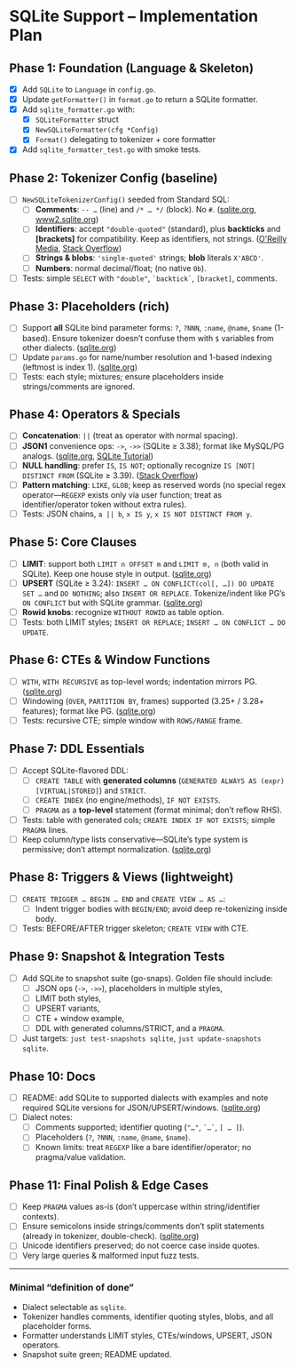 # SQLite Support – Implementation Plan

## Phase 1: Foundation (Language & Skeleton)

- [x] Add `SQLite` to `Language` in `config.go`.
- [x] Update `getFormatter()` in `format.go` to return a SQLite formatter.
- [x] Add `sqlite_formatter.go` with:
  - [x] `SQLiteFormatter` struct
  - [x] `NewSQLiteFormatter(cfg *Config)`
  - [x] `Format()` delegating to tokenizer + core formatter

- [x] Add `sqlite_formatter_test.go` with smoke tests.

## Phase 2: Tokenizer Config (baseline)

- [ ] `NewSQLiteTokenizerConfig()` seeded from Standard SQL:
  - [ ] **Comments**: `-- …` (line) and `/* … */` (block). No `#`. ([sqlite.org][2], [www2.sqlite.org][3])
  - [ ] **Identifiers**: accept `"double-quoted"` (standard), plus **backticks** and **\[brackets]** for compatibility. Keep as identifiers, not strings. ([O'Reilly Media][4], [Stack Overflow][5])
  - [ ] **Strings & blobs**: `'single-quoted'` strings; **blob** literals `X'ABCD'`.
  - [ ] **Numbers**: normal decimal/float; (no native `0b`).

- [ ] Tests: simple `SELECT` with `"double"`, `` `backtick` ``, `[bracket]`, comments.

## Phase 3: Placeholders (rich)

- [ ] Support **all** SQLite bind parameter forms: `?`, `?NNN`, `:name`, `@name`, `$name` (1-based). Ensure tokenizer doesn’t confuse them with `$` variables from other dialects. ([sqlite.org][6])
- [ ] Update `params.go` for name/number resolution and 1-based indexing (leftmost is index 1). ([sqlite.org][7])
- [ ] Tests: each style; mixtures; ensure placeholders inside strings/comments are ignored.

## Phase 4: Operators & Specials

- [ ] **Concatenation**: `||` (treat as operator with normal spacing).
- [ ] **JSON1** convenience ops: `->`, `->>` (SQLite ≥ 3.38); format like MySQL/PG analogs. ([sqlite.org][8], [SQLite Tutorial][9])
- [ ] **NULL handling**: prefer `IS`, `IS NOT`; optionally recognize `IS [NOT] DISTINCT FROM` (SQLite ≥ 3.39). ([Stack Overflow][10])
- [ ] **Pattern matching**: `LIKE`, `GLOB`; keep as reserved words (no special regex operator—`REGEXP` exists only via user function; treat as identifier/operator token without extra rules).
- [ ] Tests: JSON chains, `a || b`, `x IS y`, `x IS NOT DISTINCT FROM y`.

## Phase 5: Core Clauses

- [ ] **LIMIT**: support both `LIMIT n OFFSET m` and `LIMIT m, n` (both valid in SQLite). Keep one house style in output. ([sqlite.org][11])
- [ ] **UPSERT** (SQLite ≥ 3.24): `INSERT … ON CONFLICT(col[, …]) DO UPDATE SET …` and `DO NOTHING`; also `INSERT OR REPLACE`. Tokenize/indent like PG’s `ON CONFLICT` but with SQLite grammar. ([sqlite.org][11])
- [ ] **Rowid knobs**: recognize `WITHOUT ROWID` as table option.
- [ ] Tests: both LIMIT styles; `INSERT OR REPLACE`; `INSERT … ON CONFLICT … DO UPDATE`.

## Phase 6: CTEs & Window Functions

- [ ] `WITH`, `WITH RECURSIVE` as top-level words; indentation mirrors PG. ([sqlite.org][12])
- [ ] Windowing (`OVER`, `PARTITION BY`, frames) supported (3.25+ / 3.28+ features); format like PG. ([sqlite.org][13])
- [ ] Tests: recursive CTE; simple window with `ROWS/RANGE` frame.

## Phase 7: DDL Essentials

- [ ] Accept SQLite-flavored DDL:
  - [ ] `CREATE TABLE` with **generated columns** (`GENERATED ALWAYS AS (expr) [VIRTUAL|STORED]`) and `STRICT`.
  - [ ] `CREATE INDEX` (no engine/methods), `IF NOT EXISTS`.
  - [ ] `PRAGMA` as a **top-level** statement (format minimal; don’t reflow RHS).

- [ ] Tests: table with generated cols; `CREATE INDEX IF NOT EXISTS`; simple `PRAGMA` lines.
- [ ] Keep column/type lists conservative—SQLite’s type system is permissive; don’t attempt normalization. ([sqlite.org][14])

## Phase 8: Triggers & Views (lightweight)

- [ ] `CREATE TRIGGER … BEGIN … END` and `CREATE VIEW … AS …`:
  - [ ] Indent trigger bodies with `BEGIN/END`; avoid deep re-tokenizing inside body.

- [ ] Tests: BEFORE/AFTER trigger skeleton; `CREATE VIEW` with CTE.

## Phase 9: Snapshot & Integration Tests

- [ ] Add SQLite to snapshot suite (go-snaps). Golden file should include:
  - [ ] JSON ops (`->`, `->>`), placeholders in multiple styles,
  - [ ] LIMIT both styles,
  - [ ] UPSERT variants,
  - [ ] CTE + window example,
  - [ ] DDL with generated columns/STRICT, and a `PRAGMA`.

- [ ] Just targets: `just test-snapshots sqlite`, `just update-snapshots sqlite`.

## Phase 10: Docs

- [ ] README: add SQLite to supported dialects with examples and note required SQLite versions for JSON/UPSERT/windows. ([sqlite.org][8])
- [ ] Dialect notes:
  - [ ] Comments supported; identifier quoting (`"…"`, `` `…` ``, `[ … ]`).
  - [ ] Placeholders (`?`, `?NNN`, `:name`, `@name`, `$name`).
  - [ ] Known limits: treat `REGEXP` like a bare identifier/operator; no pragma/value validation.

## Phase 11: Final Polish & Edge Cases

- [ ] Keep `PRAGMA` values as-is (don’t uppercase within string/identifier contexts).
- [ ] Ensure semicolons inside strings/comments don’t split statements (already in tokenizer, double-check). ([sqlite.org][15])
- [ ] Unicode identifiers preserved; do not coerce case inside quotes.
- [ ] Very large queries & malformed input fuzz tests.

---

### Minimal “definition of done”

- Dialect selectable as `sqlite`.
- Tokenizer handles comments, identifier quoting styles, blobs, and all placeholder forms.
- Formatter understands LIMIT styles, CTEs/windows, UPSERT, JSON operators.
- Snapshot suite green; README updated.

[1]: https://github.com/maxrichie5/go-sqlfmt?utm_source=chatgpt.com "GitHub - maxrichie5/go-sqlfmt: An SQL formatter written in Go."
[2]: https://sqlite.org/lang_comment.html?utm_source=chatgpt.com "SQL Comment Syntax - SQLite"
[3]: https://www2.sqlite.org/syntax/comment-syntax.html?utm_source=chatgpt.com "SQLite Syntax: comment-syntax"
[4]: https://www.oreilly.com/library/view/using-sqlite/9781449394592/ch04s03.html?utm_source=chatgpt.com "General Syntax - Using SQLite [Book] - O'Reilly Media"
[5]: https://stackoverflow.com/questions/75229248/what-do-square-brackets-around-an-identifier-mean-in-sqlite?utm_source=chatgpt.com "What do square brackets around an identifier mean in SQLite?"
[6]: https://sqlite.org/c3ref/bind_blob.html?utm_source=chatgpt.com "Binding Values To Prepared Statements - SQLite"
[7]: https://sqlite.org/c3ref/bind_parameter_name.html?utm_source=chatgpt.com "Name Of A Host Parameter - SQLite"
[8]: https://sqlite.org/json1.html?utm_source=chatgpt.com "JSON Functions And Operators - SQLite"
[9]: https://www.sqlitetutorial.net/sqlite-json-functions/sqlite-json-operators/?utm_source=chatgpt.com "SQLite JSON Operators"
[10]: https://stackoverflow.com/questions/9658125/what-is-the-equivalent-of-the-null-safe-equality-operator-in-sqlite?utm_source=chatgpt.com "What is the equivalent of the null-safe equality operator <=> in SQLite?"
[11]: https://sqlite.org/lang.html?utm_source=chatgpt.com "Query Language Understood by SQLite"
[12]: https://sqlite.org/lang_with.html?utm_source=chatgpt.com "The WITH Clause - SQLite"
[13]: https://sqlite.org/windowfunctions.html?utm_source=chatgpt.com "Window Functions - SQLite"
[14]: https://sqlite.org/quirks.html?utm_source=chatgpt.com "Quirks, Caveats, and Gotchas In SQLite"
[15]: https://sqlite.org/search?i=0&q=quoting&utm_source=chatgpt.com "Search SQLite Documentation"
[16]: https://sqlite.org/lang_keywords.html?utm_source=chatgpt.com "SQLite Keywords"
